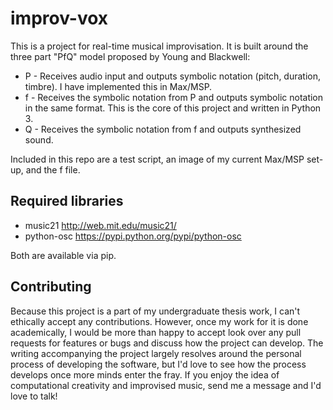 # improv-vox

This is a project for real-time musical improvisation. It is built around the three part "PfQ" model proposed by Young and Blackwell:

* P - Receives audio input and outputs symbolic notation (pitch, duration, timbre). I have implemented this in Max/MSP.
* f - Receives the symbolic notation from P and outputs symbolic notation in the same format. This is the core of this project and written in Python 3.
* Q - Receives the symbolic notation from f and outputs synthesized sound.

Included in this repo are a test script, an image of my current Max/MSP set-up, and the f file.

## Required libraries

* music21 http://web.mit.edu/music21/
* python-osc https://pypi.python.org/pypi/python-osc

Both are available via pip.

## Contributing

Because this project is a part of my undergraduate thesis work, I can't ethically accept any contributions. However, once my work for it is done academically, I would be more than happy to accept look over any pull requests for features or bugs and discuss how the project can develop. The writing accompanying the project largely resolves around the personal process of developing the software, but I'd love to see how the process develops once more minds enter the fray. If you enjoy the idea of computational creativity and improvised music, send me a message and I'd love to talk!